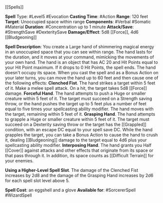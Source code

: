 [[Spells]]

**Spell** Type: #Level5 #Evocation 
**Casting Time**: #Action 
**Range**: 120 feet
**Target**: Unoccupied space within range
**Components**: #Verbal #Somatic #Material 
**Duration**: #Concentration up to 1 minute
**Attack/Save**: #StrengthSave #DexteritySave 
**Damage/Effect**: 5d8 [[Force]], 4d6 [[Bludgeoning]]

**Spell Description**: 
	You create a Large hand of shimmering magical energy in an unoccupied space that you can see within range. The hand lasts for the duration, and it moves at your command, mimicking the movements of your own hand.
	The hand is an object that has AC 20 and Hit Points equal to your Hit Point maximum. If it drops to 0 Hit Points, the spell ends. The hand doesn't occupy its space.
	When you cast the spell and as a Bonus Action on your later turns, you can move the hand up to 60 feet and then cause one of the following effects:
	**Clenched Fist**. The hand strikes a target within 5 feet of it. Make a melee spell attack. On a hit, the target takes 5d8 [[Force]] damage. 
	**Forceful Hand**. The hand attempts to push a Huge or smaller creature within 5 feet of it. The target must succeed on a Strength saving throw, or the hand pushes the target up to 5 feet plus a number of feet equal to five times your spellcasting ability modifier. The hand moves with the target, remaining within 5 feet of it.
	**Grasping Hand**. The hand attempts to grapple a Huge or smaller creature within 5 feet of it. The target must succeed on a Dexterity saving throw or the target has the [[Grappled]] condition, with an escape DC equal to your spell save DC. While the hand grapples the target, you can take a Bonus Action to cause the hand to crush it, dealing [[Bludgeoning]] damage to the target equal to 4d6 plus your spellcasting ability modifier. **Interposing Hand**. The hand grants you Half [[Cover]] against attacks and other effects that originate from its space or that pass through it. In addition, its space counts as [[Difficult Terrain]] for your enemies.

**Using a Higher-Level Spell Slot**. The damage of the
Clenched Fist increases by 2d8 and the damage of
the Grasping Hand increases by 2d6 for each spell
slot level above 5.

**Spell Cost**: an eggshell and a glove
**Available for**: #SorcererSpell #WizardSpell 